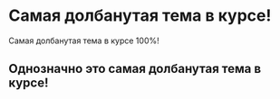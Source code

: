 # Самая долбанутая тема в курсе!
Самая долбанутая тема в курсе 100%!
## Однозначно это самая долбанутая тема в курсе!
